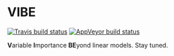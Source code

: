 # VIBE
<!-- badges: start -->
[![Travis build status](https://travis-ci.com/Stan125/vibe.svg?branch=master)](https://travis-ci.com/Stan125/vibe)
[![AppVeyor build status](https://ci.appveyor.com/api/projects/status/github/Stan125/vibe?branch=master&svg=true)](https://ci.appveyor.com/project/Stan125/vibe)
<!-- badges: end -->
**V**ariable **I**mportance **BE**yond linear models. Stay tuned.


